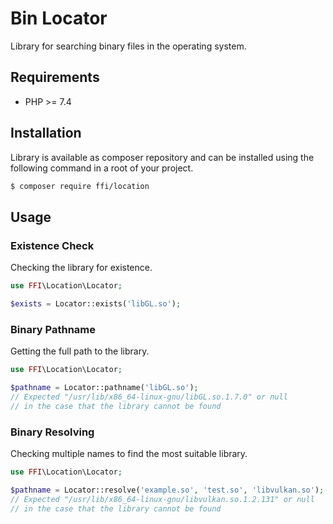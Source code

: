 # Bin Locator

Library for searching binary files in the operating system.

## Requirements

- PHP >= 7.4

## Installation

Library is available as composer repository and can be installed using the 
following command in a root of your project.

```sh
$ composer require ffi/location
```

## Usage

### Existence Check

Checking the library for existence.

```php
use FFI\Location\Locator;

$exists = Locator::exists('libGL.so');
```

### Binary Pathname

Getting the full path to the library.

```php
use FFI\Location\Locator;

$pathname = Locator::pathname('libGL.so');
// Expected "/usr/lib/x86_64-linux-gnu/libGL.so.1.7.0" or null
// in the case that the library cannot be found
```

### Binary Resolving

Checking multiple names to find the most suitable library.

```php
use FFI\Location\Locator;

$pathname = Locator::resolve('example.so', 'test.so', 'libvulkan.so');
// Expected "/usr/lib/x86_64-linux-gnu/libvulkan.so.1.2.131" or null
// in the case that the library cannot be found
```
